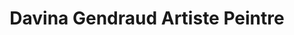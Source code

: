 ---
title: "Davina Gendraud Artiste Peintre"
url: /cusset/davina-gendraud-artiste-peintre/
shop: Kunst
---